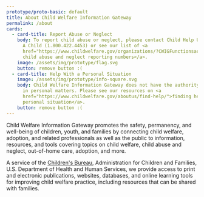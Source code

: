 ```yaml
---
prototype/proto-basic: default
title: About Child Welfare Information Gateway
permalink: /about
cards:
  - card-title: Report Abuse or Neglect
    body: To report child abuse or neglect, please contact Child Help USA at 1.800.4
      A Child (1.800.422.4453) or see our list of <a
      href="https://www.childwelfare.gov/organizations/?CWIGFunctionsaction=rols:main.dspList&rolType=custom&rs_id=5">State
      child abuse and neglect reporting numbers</a>.
    image: /assets/img/prototype/flag.svg
    button: remove button :(
  - card-title: Help With a Personal Situation
    image: /assets/img/prototype/info-square.svg
    body: Child Welfare Information Gateway does not have the authority to intervene
      in personal matters. Please see our resources on <a
      href="https://www.childwelfare.gov/aboutus/find-help/">finding help with a
      personal situation</a>.
    button: remove button :(
---
```

Child Welfare Information Gateway promotes the safety, permanency, and well-being of children, youth, and families by connecting child welfare, adoption, and related professionals as well as the public to information, resources, and tools covering topics on child welfare, child abuse and neglect, out-of-home care, adoption, and more.

A service of the [Children's Bureau](https://www.acf.hhs.gov/cb), Administration for Children and Families, U.S. Department of Health and Human Services, we provide access to print and electronic publications, websites, databases, and online learning tools for improving child welfare practice, including resources that can be shared with families.